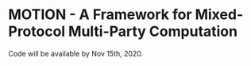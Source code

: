 # MOTION - A Framework for Mixed-Protocol Multi-Party Computation

Code will be available by Nov 15th, 2020.

